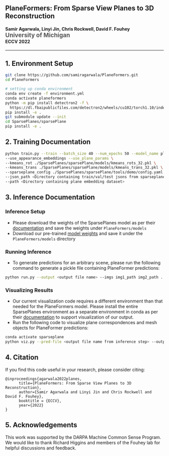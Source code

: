## PlaneFormers: From Sparse View Planes to 3D Reconstruction

<h4>
Samir Agarwala, Linyi Jin, Chris Rockwell, David F. Fouhey
</br>
<span style="font-size: 14pt; color: #555555">
University of Michigan
</span>
</br>
ECCV 2022
</h4>
<hr>



## 1. Environment Setup

```bash
git clone https://github.com/samiragarwala/PlaneFormers.git
cd PlaneFormers

# setting up conda environment
conda env create -f environment.yml
conda activate planeformers
python -m pip install detectron2 -f \
  https://dl.fbaipublicfiles.com/detectron2/wheels/cu102/torch1.10/index.html
pip install -e .
git submodule update --init
cd SparsePlanes/sparsePlane
pip install -e .
```

## 2. Training Documentation 

```bash
python train.py --train --batch_size 40 --num_epochs 50 --model_name plane_camera_corr --use_l1_res_loss --transformer_on --d_model 899 --print_freq 250 --val_freq 1000 --emb_format balance_cam --optimizer sgdm --scheduler cos_annealing --t_max 40000 --use_plane_mask --nlayers 5 --use_plane_mask \
--use_appearance_embeddings --use_plane_params \
--kmeans_rot ./SparsePlanes/sparsePlane/models/kmeans_rots_32.pkl \
--kmeans_trans ./SparsePlanes/sparsePlane/models/kmeans_trans_32.pkl \
--sparseplane_config ./SparsePlanes/sparsePlane/tools/demo/config.yaml \
--json_path <Directory containing train/val/test jsons from sparseplanes> \
--path <Directory containing plane embedding dataset>
```

## 3. Inference Documentation 

### Inference Setup

- Please download the weights of the SparsePlanes model as per their [documentation](https://github.com/jinlinyi/SparsePlanes/blob/main/docs/demo.md) and save the weights under `PlaneFormers/models` 
- Download our pre-trained [model weights](https://drive.google.com/file/d/1KwOSdGisabu1rhASvf5-QQGDyZkzxdgS/view?usp=sharing) and save it under the `PlaneFormers/models` directory

### Running Inference

- To generate predictions for an arbitrary scene, please run the following command to generate a pickle file containing PlaneFormer predictions:

```bash
python run.py --output <output file name> --imgs img1_path img2_path ... imgN_path
```

### Visualizing Results

- Our current visualization code requires a different environment than that needed for the PlaneFormers model. Please install the entire SparsePlanes environment as a separate environment in conda as per their [documentation](https://github.com/jinlinyi/SparsePlanes/blob/main/docs/environment.md) to support visualization of our output.
- Run the following code to visualize plane correspondences and mesh objects for PlaneFormer predictions:

```bash
conda activate sparseplane
python viz.py --pred-file <output file name from inference step> --output-dir <directory to save visualizations>
```

## 4. Citation
If you find this code useful in your research, please consider citing:

```text
@inproceedings{agarwala2022planes,
      title={PlaneFormers: From Sparse View Planes to 3D Reconstruction}, 
      author={Samir Agarwala and Linyi Jin and Chris Rockwell and David F. Fouhey},
      booktitle = {ECCV},
      year={2022}
}
```

## 5. Acknowledgements
This work was supported by the DARPA Machine Common Sense Program. We would like to thank Richard Higgins and members of the Fouhey lab for helpful discussions and feedback.
